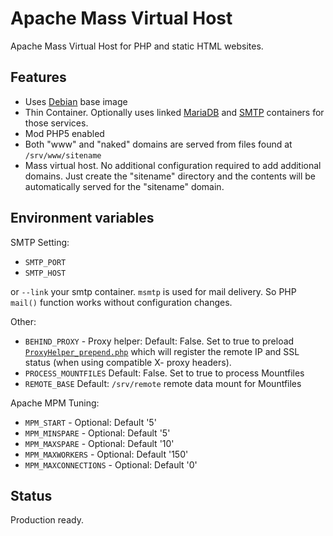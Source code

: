 # Apache Mass Virtual Host

Apache Mass Virtual Host for PHP and static HTML websites.

## Features

- Uses [Debian](https://hub.docker.com/_/debian/) base image
- Thin Container. Optionally uses linked [MariaDB](https://hub.docker.com/_/mariadb/) and [SMTP](https://hub.docker.com/r/panubo/postfix/) containers for those services.
- Mod PHP5 enabled
- Both "www" and "naked" domains are served from files found at `/srv/www/sitename`
- Mass virtual host. No additional configuration required to add additional domains. Just create the "sitename"
directory and the contents will be automatically served for the "sitename" domain.

## Environment variables

SMTP Setting:

- `SMTP_PORT`
- `SMTP_HOST`

or `--link` your smtp container. `msmtp` is used for mail delivery. So PHP `mail()` function works without configuration changes.

Other:

- `BEHIND_PROXY` - Proxy helper: Default: False. Set to true to preload [`ProxyHelper_prepend.php`](https://github.com/panubo/php-extras/blob/master/SSLHelper_prepend.php) which will register
the remote IP and SSL status (when using compatible X- proxy headers).
- `PROCESS_MOUNTFILES` Default: False. Set to true to process Mountfiles
- `REMOTE_BASE` Default: `/srv/remote` remote data mount for Mountfiles

Apache MPM Tuning:

- `MPM_START` - Optional: Default '5'
- `MPM_MINSPARE` - Optional: Default '5'
- `MPM_MAXSPARE` - Optional: Default '10'
- `MPM_MAXWORKERS` - Optional: Default '150'
- `MPM_MAXCONNECTIONS` - Optional: Default '0'

## Status

Production ready.
